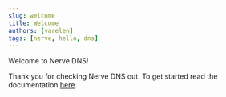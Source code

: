 ```yaml
---
slug: welcome
title: Welcome
authors: [varelen]
tags: [nerve, hello, dns]
---
```


Welcome to Nerve DNS!

Thank you for checking Nerve DNS out. To get started read the documentation [here](/docs/get-started).